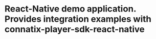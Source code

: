 # React-Native demo application. Provides integration examples with connatix-player-sdk-react-native
